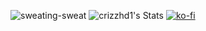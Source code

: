  ![sweating-sweat](https://github.com/crizzhd1/crizzhd1/assets/61610761/559ffe9e-14af-4fdc-8d1f-444bae95e546)  ![crizzhd1's Stats](https://github-readme-stats.vercel.app/api?username=crizzhd1&theme=outrun&show_icons=true&hide_border=true&count_private=true) [![ko-fi](https://ko-fi.com/img/githubbutton_sm.svg)](https://ko-fi.com/P5P3DQUDH)

                                                                                                                                 






